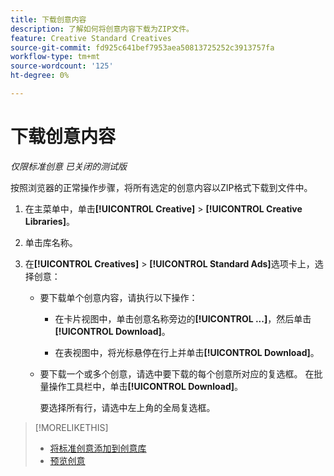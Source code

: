 ```yaml
---
title: 下载创意内容
description: 了解如何将创意内容下载为ZIP文件。
feature: Creative Standard Creatives
source-git-commit: fd925c641bef7953aea50813725252c3913757fa
workflow-type: tm+mt
source-wordcount: '125'
ht-degree: 0%

---
```


# 下载创意内容

*仅限标准创意*
*已关闭的测试版*

按照浏览器的正常操作步骤，将所有选定的创意内容以ZIP格式下载到文件中。

1. 在主菜单中，单击&#x200B;**[!UICONTROL Creative]** > **[!UICONTROL Creative Libraries]**。

1. 单击库名称。

1. 在&#x200B;**[!UICONTROL Creatives]** > **[!UICONTROL Standard Ads]**&#x200B;选项卡上，选择创意：

   * 要下载单个创意内容，请执行以下操作：

      * 在卡片视图中，单击创意名称旁边的&#x200B;**[!UICONTROL ...]**，然后单击&#x200B;**[!UICONTROL Download]**。

      * 在表视图中，将光标悬停在行上并单击&#x200B;**[!UICONTROL Download]**。

   * 要下载一个或多个创意，请选中要下载的每个创意所对应的复选框。 在批量操作工具栏中，单击&#x200B;**[!UICONTROL Download]**。

     要选择所有行，请选中左上角的全局复选框。

>[!MORELIKETHIS]
>
>* [将标准创意添加到创意库](creative-add-standard.md)
>* [预览创意](creative-preview.md)
